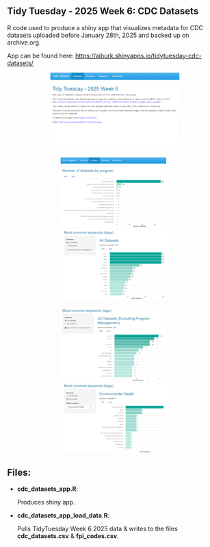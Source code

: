 ## Tidy Tuesday - 2025 Week 6: CDC Datasets
R code used to produce a shiny app that visualizes metadata for CDC datasets uploaded before January 28th, 2025 and backed up on archive.org. 

App can be found here: https://aiburk.shinyapps.io/tidytuesday-cdc-datasets/

<p align="center">
  <img src="/2025/week_6/Images/cdc_datasets_0.png" width="60%" 
    alt="A screenshot showing one section of the shiny app. A horizontal navigation bar at the top displays in order from left to right: the title 'CDC Datasets', an 'Overview' tab panel, a 'Programs' tab panel, a 'Keywords' tab panel' and a 'References' tab panel. The 'Overview' tab panel is selected and below the navigation bar is the page associated with this tab. The title at the top left of this page reads 'Tidy Tuesday - 2025 Week 6', and below it is a text output that reads: 'Shiny app for exploratory analysis of CDC datasets that the Trump administration has purged. The Trump administration has ordered agencies to purge their websites of any references to topics such as LGBTQ+ rights and HIV (https://www.npr.org/sections/shots-health-news/2025/01/31/nx-s1-5282274/trump-administration-purges-health-websites). This week's dataset contains metadata for CDC datasets uploaded before January 28th, 2025, backed up on archive.org. Variables of interest include number of datasets per program, and most common keywords (tags) across all datasets as well as within each specific program's datasets. Created by Aidan Burk (https://github.com/aiburk) Data: https://archive.org/details/20250128-cdc-datasets'">
</p>

<p align="center">
  <img src="/2025/week_6/Images/cdc_datasets_1.png" width="49%" 
    alt="A screenshot showing one section of the shiny app. A horizontal navigation bar at the top displays in order from left to right: the title 'CDC Datasets', an 'Overview' tab panel, a 'Programs' tab panel, a 'Keywords' tab panel' and a 'References' tab panel. The 'Program' tab panel is selected and below the navigation bar is the page associated with this tab. The title at the top left of this page reads 'Number of datasets by program', and below it are 2 tab panels 'Plot' and 'Table'. The 'Plot' tab panel is selected and displayed below it is a horizontal bar chart that visualizes the number of datasets related to each CDC program, with number of datasets on the x-axis, program names on the y-axis listed in descending order, and labels at the end of each bar displaying the count for each program. The program with the most datasets is 'Program Management', with 1037 datasets in total, a significantly higher count than any other program, with the second highest dataset count only being 108, belonging to the program 'National Institute for Occupational Safety and Health'. The 'Table' tab accompanies the plot and displays the same data in table format.">
  &nbsp;
  <img src="/2025/week_6/Images/cdc_datasets_2.png" width="49%" 
    alt="A screenshot showing one section of the shiny app, a page with the title 'Most common keywords (tags)' at the top left. Below the title on the left is a sidebar panel with the label 'Datasets:', followed by 2 radio buttons underneath, labeled 'All datasets' and 'By program'. The radio button labeled 'All datasets' is selected, and beneath the radio buttons is a single checkbox with the label 'Exclude Program Management', which has been left un-checked. To the right of the sidebar, in the main panel, the title 'All Datasets' is displayed, and below is a line of text that displays the number of datasets this plot includes, reading: 'Number of datasets: 1257'. Further below there are 2 tab panels 'Plot' and 'Table'. The 'Plot' tab panel is selected and displayed below it is a horizontal bar chart that visualizes the most common keywords found in the tags of each CDC dataset, across all datasets. The x-axis represents word frequency, and the y-axis shows the highest 15 keywords listed in descending order, with labels at the end of each bar displaying the frequency for each word. The highest frequency is tied between 2 words having 292 occurrences each: 'wonder' and 'nndss'. The 'Table' tab accompanies the plot and displays the same data in table format, not limited to the highest 15 words.">
</p>

<p align="center">
  <img src="/2025/week_6/Images/cdc_datasets_3.png" width="49%" 
    alt="A screenshot showing one section of the shiny app, a page with the title 'Most common keywords (tags)' at the top left. Below the title on the left is a sidebar panel with the label 'Datasets:', followed by 2 radio buttons underneath, labeled 'All datasets' and 'By program'. The radio button labeled 'All datasets' is selected, and beneath the radio buttons is a single checkbox with the label 'Exclude Program Management', which has been checked. To the right of the sidebar, in the main panel, the title 'All Datasets (Excluding Program Management)' is displayed, and below is a line of text that displays the number of datasets this plot includes, reading: 'Number of datasets: 208'. Further below there are 2 tab panels 'Plot' and 'Table'. The 'Plot' tab panel is selected and displayed below it is a horizontal bar chart that visualizes the most common keywords found in the tags of each CDC dataset, across all datasets excluding those related to the program 'Program Management'. The x-axis represents word frequency, and the y-axis shows the highest 15 keywords listed in descending order, with labels at the end of each bar displaying the frequency for each word. The word with the most occurrences is 'covid-19' with a count of 20. The 'Table' tab accompanies the plot and displays the same data in table format, not limited to the highest 15 words.">
  &nbsp;
  <img src="/2025/week_6/Images/cdc_datasets_4.png" width="49%" 
    alt="A screenshot showing one section of the shiny app, a page with the title 'Most common keywords (tags)' at the top left. Below the title on the left is a sidebar panel with the label 'Datasets:', followed by 2 radio buttons underneath, labeled 'All datasets' and 'By program'. The radio button labeled 'By program' is selected, and beneath the radio buttons is a select list control with the label 'Select Program:', used to choose a single item from a list of program names. The currently selected program is 'Environmental Health'. To the right of the sidebar, in the main panel, the title 'Environmental Health' is displayed, and below is a line of text that displays the number of datasets this plot includes, reading: 'Number of datasets: 9'. Further below there are 2 tab panels 'Plot' and 'Table'. The 'Plot' tab panel is selected and displayed below it is a horizontal bar chart that visualizes the most common keywords found in the tags of each CDC dataset related to the program 'Environmental Health'. The x-axis represents word frequency, and the y-axis shows the highest 15 keywords listed in descending order, with labels at the end of each bar displaying the frequency for each word. The word with the most occurrences is ‘environmental health’ with a count of 7. The 'Table' tab accompanies the plot and displays the same data in table format, not limited to the highest 15 words.">
</p>

## Files:
* __cdc_datasets_app.R__:
  
  Produces shiny app.

  
* __cdc_datasets_app_load_data.R__:

  Pulls TidyTuesday Week 6 2025 data & writes to the files __cdc_datasets.csv__ & __fpi_codes.csv__.


